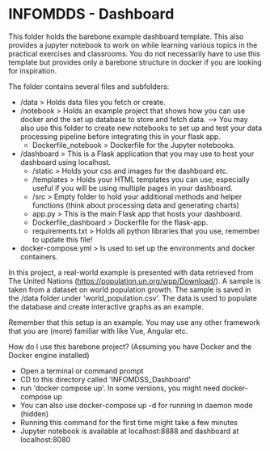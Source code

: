 # INFOMDDS - Dashboard

This folder holds the barebone example dashboard template. This also provides a jupyter notebook to work on while learning various topics in the practical exercises and classrooms. You do not necessarily have to use this template but provides only a barebone structure in docker if you are looking for inspiration.

The folder contains several files and subfolders:

- /data > Holds data files you fetch or create.
- /notebook > Holds an example project that shows how you can use docker and the set up database to store and fetch data.
    --> You may also use this folder to create new notebooks to set up and test your data processing pipeline before integrating this in your flask app.
    - Dockerfile_notebook > Dockerfile for the Jupyter notebooks.
- /dashboard > This is a Flask application that you may use to host your dashboard using localhost.
    - /static > Holds your css and images for the dashboard etc.
    - /templates > Holds your HTML templates you can use, especially useful if you will be using multiple pages in your dashboard.
    - /src > Empty folder to hold your additional methods and helper functions (think about processing data and generating charts)
    - app.py > This is the main Flask app that hosts your dashboard.
    - Dockerfile_dashboard > Dockerfile for the flask-app.
    - requirements.txt > Holds all python libraries that you use, remember to update this file!
- docker-compose.yml > Is used to set up the environments and docker containers.

In this project, a real-world example is presented with data retrieved from The United Nations (https://population.un.org/wpp/Download/). A sample is taken from a dataset on world population growth. The sample is saved in the /data folder under 'world_population.csv'. The data is used to populate the database and create interactive graphs as an example.

Remember that this setup is an example. You may use any other framework that you are (more) familiar with like Vue, Angular etc.

How do I use this barebone project? (Assuming you have Docker and the Docker engine installed)
- Open a terminal or command prompt
- CD to this directory called 'INFOMDSS_Dashboard'
- run 'docker compose up'. In some versions, you might need docker-compose up
- You can also use docker-compose up -d for running in daemon mode (hidden)
- Running this command for the first time might take a few minutes
- Jupyter notebook is available at localhost:8888 and dashboard at localhost:8080